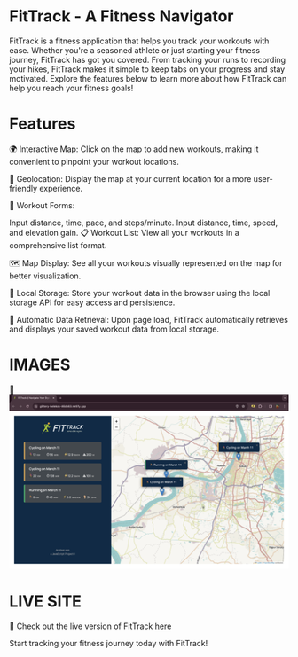 # FitTrack - A Fitness Navigator
FitTrack is a fitness application that helps you track your workouts with ease. Whether you're a seasoned athlete or just starting your fitness journey, FitTrack has got you covered. From tracking your runs to recording your hikes, FitTrack makes it simple to keep tabs on your progress and stay motivated. Explore the features below to learn more about how FitTrack can help you reach your fitness goals!


# Features

🌍 Interactive Map: Click on the map to add new workouts, making it convenient to pinpoint your workout locations.

📍 Geolocation: Display the map at your current location for a more user-friendly experience.

📝 Workout Forms:

Input distance, time, pace, and steps/minute.
Input distance, time, speed, and elevation gain.
📋 Workout List: View all your workouts in a comprehensive list format.

🗺️ Map Display: See all your workouts visually represented on the map for better visualization.

💾 Local Storage: Store your workout data in the browser using the local storage API for easy access and persistence.

🔄 Automatic Data Retrieval: Upon page load, FitTrack automatically retrieves and displays your saved workout data from local storage.



# IMAGES
📸 ![img-1](./screenshots/image-2.png)

# LIVE SITE
🔗 Check out the live version of FitTrack <a href="https://anirbansen-fittrack.netlify.app/" target="_blank">here</a>

Start tracking your fitness journey today with FitTrack!

